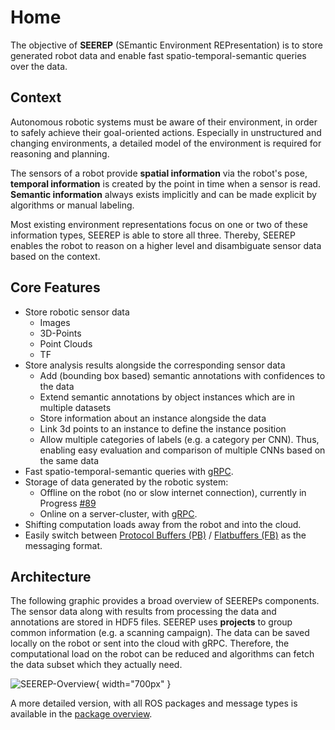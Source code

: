# Home

The objective of **SEEREP** (SEmantic Environment REPresentation) is to store
generated robot data and enable fast spatio-temporal-semantic queries over the
data.

## Context

Autonomous robotic systems must be aware of their environment, in order to
safely achieve their goal-oriented actions. Especially in unstructured and
changing environments, a detailed model of the environment is required for
reasoning and planning.

The sensors of a robot provide **spatial information** via the robot's pose,
**temporal information** is created by the point in time when a sensor is read.
**Semantic information** always exists implicitly and can be made explicit by
algorithms or manual labeling.

Most existing environment representations focus on one or two of these
information types, SEEREP is able to store all three. Thereby, SEEREP enables
the robot to reason on a higher level and disambiguate sensor data based
on the context.

## Core Features

- Store robotic sensor data
    - Images
    - 3D-Points
    - Point Clouds
    - TF
- Store analysis results alongside the corresponding sensor data
    - Add (bounding box based) semantic annotations with confidences to the data
    - Extend semantic annotations by object instances which are in multiple datasets
    - Store information about an instance alongside the data
    - Link 3d points to an instance to define the instance position
    - Allow multiple categories of labels (e.g. a category per CNN). Thus, enabling easy evaluation and comparison of
  multiple CNNs based on the same data
- Fast spatio-temporal-semantic queries with
  [gRPC](https://grpc.io/docs/what-is-grpc/introduction/).
- Storage of data generated by the robotic system:
    - Offline on the robot (no or slow internet connection), currently in Progress
          [#89](https://github.com/agri-gaia/seerep/issues/89)
    - Online on a server-cluster, with
          [gRPC](https://grpc.io/docs/what-is-grpc/introduction/).
- Shifting computation loads away from the robot and into the cloud.
- Easily switch between [Protocol Buffers
  (PB)](https://developers.google.com/protocol-buffers/docs/overview) /
  [Flatbuffers (FB)](https://google.github.io/flatbuffers/) as the messaging
  format.

## Architecture

The following graphic provides a broad overview of SEEREPs components. The
sensor data along with results from processing the data and annotations are
stored in HDF5 files. SEEREP uses **projects** to group common information (e.g.
a scanning campaign). The data can be saved locally on the robot or sent into
the cloud with gRPC. Therefore, the computational load on the robot can be reduced
and algorithms can fetch the data subset which they actually need.

![SEEREP-Overview](../imgs/SEEREP-Overview.svg){ width="700px" }

A more detailed version, with all ROS packages and message types is available in
the [package overview](../reference/packages.md#package-overview).
